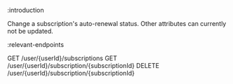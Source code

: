 :introduction

Change a subscription's auto-renewal status. Other attributes can currently not
be updated.

:relevant-endpoints

GET /user/{userId}/subscriptions
GET /user/{userId}/subscription/{subscriptionId}
DELETE /user/{userId}/subscription/{subscriptionId}
